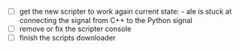 - [ ] get the new scripter to work again
      current state:
      - ale is stuck at connecting the signal from C++ to the Python signal
- [ ] remove or fix the scripter console
- [ ] finish the scripts downloader
